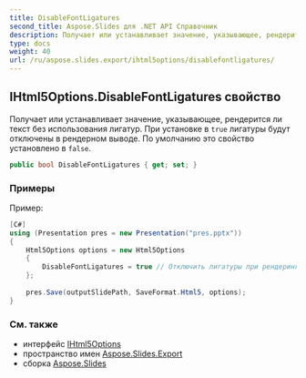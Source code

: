 ```yaml
---
title: DisableFontLigatures
second_title: Aspose.Slides для .NET API Справочник
description: Получает или устанавливает значение, указывающее, рендерится ли текст без использования лигатур. При установке в true лигатуры будут отключены в рендерном выводе. По умолчанию это свойство установлено в false.
type: docs
weight: 40
url: /ru/aspose.slides.export/ihtml5options/disablefontligatures/
---
```


## IHtml5Options.DisableFontLigatures свойство

Получает или устанавливает значение, указывающее, рендерится ли текст без использования лигатур. При установке в `true` лигатуры будут отключены в рендерном выводе. По умолчанию это свойство установлено в `false`.

```csharp
public bool DisableFontLigatures { get; set; }
```

### Примеры

Пример:

```csharp
[C#]
using (Presentation pres = new Presentation("pres.pptx"))
{
    Html5Options options = new Html5Options
    {
        DisableFontLigatures = true // Отключить лигатуры при рендеринге текста
    };
    
    pres.Save(outputSlidePath, SaveFormat.Html5, options);
}
```

### См. также

* интерфейс [IHtml5Options](../../ihtml5options)
* пространство имен [Aspose.Slides.Export](../../ihtml5options)
* сборка [Aspose.Slides](../../../)

<!-- НЕ РЕДАКТИРОВАТЬ: сгенерировано xmldocmd для Aspose.Slides.dll -->